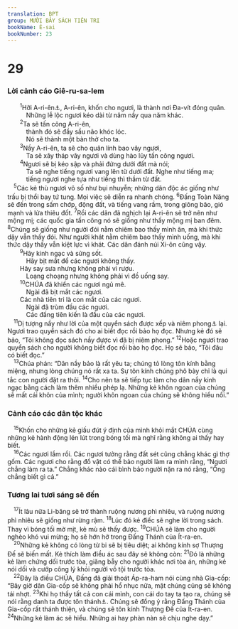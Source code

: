 ```yaml
---
translation: BPT
group: MƯỜI BẢY SÁCH TIÊN TRI
bookName: Ê-sai 
bookNumber: 23
---
```


<div class="title"><h1>29</h1><h3>Lời cảnh cáo Giê-ru-sa-lem</h3></div>
<span class="verse es_29_1">  <sup>1</sup>Hỡi A-ri-ên<a data-toggle="tooltip" data-placement="bottom" title="Tên bàn thờ của đền thờ tại Giê-ru-sa-lem. Từ ngữ nầy có nghĩa là “lò sưởi” nhưng khi đọc lên nghe như “Sư tử của Thượng Đế.” Xem câu 7.">⚓</a>, A-ri-ên, khốn cho ngươi, là thành nơi Đa-vít đóng quân.<br/>   Những lễ lộc ngươi kéo dài từ năm nầy qua năm khác.<br/></span>
<span class="verse es_29_2">  <sup>2</sup>Ta sẽ tấn công A-ri-ên,<br/>   thành đó sẽ đầy sầu não khóc lóc.<br/>   Nó sẽ thành một bàn thờ cho ta.<br/></span>
<span class="verse es_29_3">  <sup>3</sup>Nầy A-ri-ên, ta sẽ cho quân lính bao vây ngươi,<br/>   Ta sẽ xây tháp vây ngươi và dùng hào lũy tấn công ngươi.<br/></span>
<span class="verse es_29_4">  <sup>4</sup>Ngươi sẽ bị kéo sập và phải đứng dưới đất mà nói;<br/>   Ta sẽ nghe tiếng ngươi vang lên từ dưới đất. Nghe như tiếng ma;<br/>   tiếng ngươi nghe tựa như tiếng thì thầm từ đất.<br/></span>
<span class="verse es_29_5"> <sup>5</sup>Các kẻ thù ngươi vô số như bụi nhuyễn; những dân độc ác giống như trấu bị thổi bay tứ tung. Mọi việc sẽ diễn ra nhanh chóng.</span>
<span class="verse es_29_6"><sup>6</sup>Đấng Toàn Năng sẽ đến trong sấm chớp, động đất, và tiếng vang rầm, trong giông bão, gió mạnh và lửa thiêu đốt.</span>
<span class="verse es_29_7"><sup>7</sup>Rồi các dân đã nghịch lại A-ri-ên sẽ trở nên như mộng mị; các quốc gia tấn công nó sẽ giống như thấy mộng mị ban đêm.</span>
<span class="verse es_29_8"><sup>8</sup>Chúng sẽ giống như người đói nằm chiêm bao thấy mình ăn, mà khi thức dậy vẫn thấy đói. Như người khát nằm chiêm bao thấy mình uống, mà khi thức dậy thấy vẫn kiệt lực vì khát. Các dân đánh núi Xi-ôn cũng vậy.<br/></span>
<span class="verse es_29_9">  <sup>9</sup>Hãy kinh ngạc và sửng sốt.<br/>   Hãy bịt mắt để các ngươi không thấy.<br/>  Hãy say sưa nhưng không phải vì rượu.<br/>   Loạng choạng nhưng không phải vì đồ uống say.<br/></span>
<span class="verse es_29_10">  <sup>10</sup>CHÚA đã khiến các ngươi ngủ mê.<br/>   Ngài đã bịt mắt các ngươi.<br/>  Các nhà tiên tri là con mắt của các ngươi.<br/>   Ngài đã trùm đầu các ngươi.<br/>   Các đấng tiên kiến là đầu của các ngươi.<br/></span>
<span class="verse es_29_11"> <sup>11</sup>Dị tượng nầy như lời của một quyển sách được xếp và niêm phong<a data-toggle="tooltip" data-placement="bottom" title="Người ta dùng một miếng đất sét hay sáp để đặt trên một quyển sách xếp lại hay một văn kiện cho thấy không ai được phép mở ra. Chỉ có người có thẩm quyền mới được phép mở thôi.">⚓</a> lại. Ngươi trao quyển sách đó cho ai biết đọc rồi bảo họ đọc. Nhưng kẻ đó sẽ bảo, “Tôi không đọc sách nầy được vì đã bị niêm phong.”</span>
<span class="verse es_29_12"><sup>12</sup>Hoặc ngươi trao quyển sách cho người không biết đọc rồi bảo họ đọc. Họ sẽ bảo, “Tôi đâu có biết đọc.”<br/></span>
<span class="verse es_29_13"> <sup>13</sup>Chúa phán: “Dân nầy bảo là rất yêu ta; chúng tỏ lòng tôn kính bằng miệng, nhưng lòng chúng nó rất xa ta. Sự tôn kính chúng phô bày chỉ là qui tắc con người đặt ra thôi.</span>
<span class="verse es_29_14"><sup>14</sup>Cho nên ta sẽ tiếp tục làm cho dân nầy kinh ngạc bằng cách làm thêm nhiều phép lạ. Những kẻ khôn ngoan của chúng sẽ mất cái khôn của mình; người khôn ngoan của chúng sẽ không hiểu nổi.”<br/></span>
<div class="title"><h3>Cảnh cáo các dân tộc khác</h3></div>
<span class="verse es_29_15"> <sup>15</sup>Khốn cho những kẻ giấu đút ý định của mình khỏi mắt CHÚA cùng những kẻ hành động lén lút trong bóng tối mà nghĩ rằng không ai thấy hay biết.<br/></span>
<span class="verse es_29_16"> <sup>16</sup>Các ngươi lầm rồi. Các ngươi tưởng rằng đất sét cũng chẳng khác gì thợ gốm. Các ngươi cho rằng đồ vật có thể bảo người làm ra mình rằng, “Ngươi chẳng làm ra ta.” Chẳng khác nào cái bình bảo người nặn ra nó rằng, “Ông chẳng biết gì cả.”<br/></span>
<div class="title"><h3>Tương lai tươi sáng sẽ đến</h3></div>
<span class="verse es_29_17"> <sup>17</sup>Ít lâu nữa Li-băng sẽ trở thành ruộng nương phì nhiêu, và ruộng nương phì nhiêu sẽ giống như rừng rậm.</span>
<span class="verse es_29_18"><sup>18</sup>Lúc đó kẻ điếc sẽ nghe lời trong sách. Thay vì bóng tối mờ mịt, kẻ mù sẽ thấy được.</span>
<span class="verse es_29_19"><sup>19</sup>CHÚA sẽ làm cho người nghèo khó vui mừng; họ sẽ hớn hở trong Đấng Thánh của Ít-ra-en.<br/></span>
<span class="verse es_29_20"> <sup>20</sup>Những kẻ không có lòng từ bi sẽ bị tiêu diệt; ai không kính sợ Thượng Đế sẽ biến mất. Kẻ thích làm điều ác sau đây sẽ không còn:</span>
<span class="verse es_29_21"><sup>21</sup>Đó là những kẻ làm chứng dối trước tòa, giăng bẫy cho người khác nơi tòa án, những kẻ nói dối và cướp công lý khỏi người vô tội trước tòa.<br/></span>
<span class="verse es_29_22"> <sup>22</sup>Đây là điều CHÚA, Đấng đã giải thoát Áp-ra-ham nói cùng nhà Gia-cốp: “Bây giờ dân Gia-cốp sẽ không phải hổ nhục nữa, mặt chúng cũng sẽ không tái nhợt.</span>
<span class="verse es_29_23"><sup>23</sup>Khi họ thấy tất cả con cái mình, con cái do tay ta tạo ra, chúng sẽ nói rằng danh ta được tôn thánh<a data-toggle="tooltip" data-placement="bottom" title="Hay “ta sẽ nhận được vinh hiển.”">⚓</a>. Chúng sẽ đồng ý rằng Đấng Thánh của Gia-cốp rất thánh thiện, và chúng sẽ tôn kính Thượng Đế của Ít-ra-en.</span>
<span class="verse es_29_24"><sup>24</sup>Những kẻ làm ác sẽ hiểu. Những ai hay phàn nàn sẽ chịu nghe dạy.”<br/></span>
